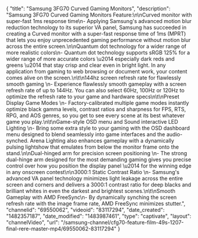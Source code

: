 {
    "title": "Samsung 3FG70 Curved Gaming Monitors",
    "description": "Samsung 3FG70 Curved Gaming Monitors Feature:\n\nCurved monitor with super-fast 1ms response time\n- Applying Samsung's advanced motion blur reduction technology to its superior VA panel, Samsung has succeeded in creating a Curved monitor with a super-fast response time of 1ms (MPRT) that lets you enjoy unprecedented gaming performance without motion blur across the entire screen.\n\nQuantum dot technology for a wider range of more realistic colors\n- Quantum dot technology supports sRGB 125% for a wider range of more accurate colors \u2014 especially dark reds and greens \u2014 that stay crisp and clear even in bright light. In any application from gaming to web browsing or document work, your content comes alive on the screen.\n\t\n144hz screen refresh rate for flawlessly smooth gaming \n- Experience flawlessly smooth gameplay with a screen refresh rate of up to 144Hz. You can also select 60Hz, 100Hz or 120Hz to optimize the refresh rate to your game and hardware specs\n\t\nPreset Display Game Modes \n- Factory-calibrated multiple game modes instantly optimize black gamma levels, contrast ratios and sharpness for FPS, RTS, RPG, and AOS genres, so you get to see every scene at its best whatever game you play.\n\t\nGame-style OSD menu and Sound interactive LED Lighting \n- Bring some extra style to your gaming with the OSD dashboard menu designed to blend seamlessly into game interfaces and the audio-synched. Arena Lighting also enhances gameplay with a dynamically pulsing lightshow that emulates from below the monitor frame onto the stand.\n\nDual-hinged arm for precision screen positioning \n- The strong dual-hinge arm designed for the most demanding gaming gives you precise control over how you position the display panel \u2014 for the winning edge in any onscreen contest\n\n3000:1 Static Contrast Ratio \n- Samsung's advanced VA panel technology minimizes light leakage across the entire screen and corners and delivers a 3000:1 contrast ratio for deep blacks and brilliant whites in even the darkest and brightest scenes.\n\t\nSmooth Gameplay with AMD FreeSync\n- By dynamically synching the screen refresh rate with the image frame rate, AMD FreeSync minimizes stutter.",
    "channelid": "69550062",
    "videoid": "83117294",
    "date_created": "1482357187",
    "date_modified": "1483987461",
    "type": "captivate",
    "layout": "channelVideo",
    "url": "\/samsung-channel\/cfg70-feature-film-49s-1207-final-rere-master-mp4\/69550062-83117294"
}